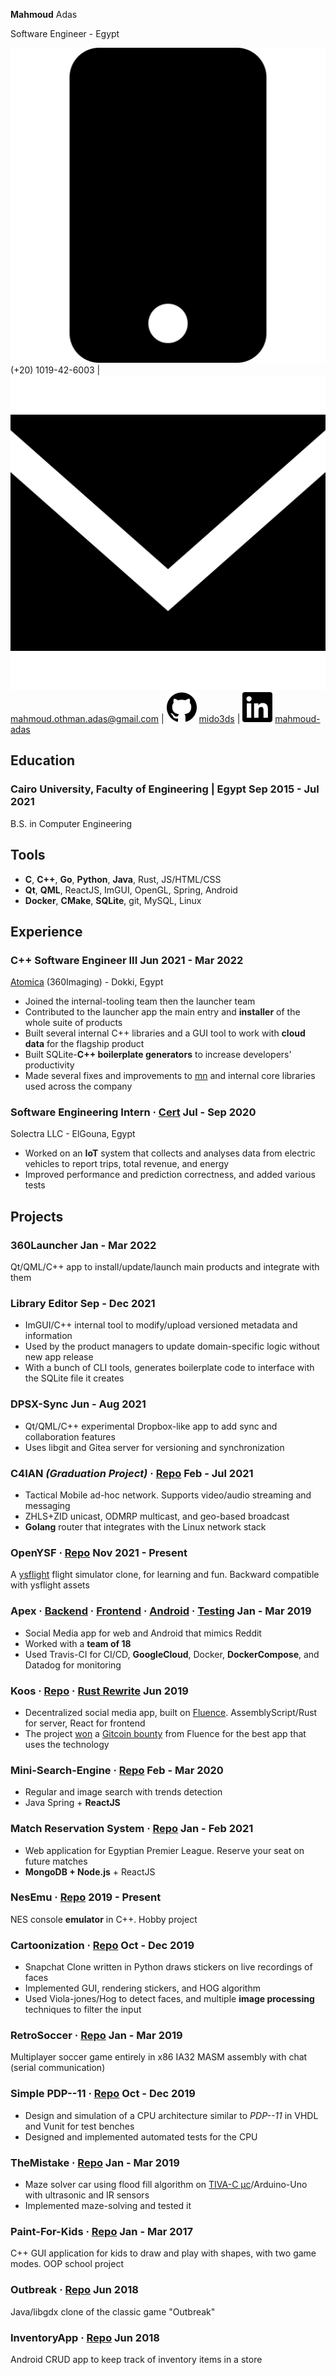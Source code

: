 <link rel="stylesheet" type="text/css" href="cv.css">

<span class='name'>**Mahmoud** Adas</span>

<span class='subheader'>Software Engineer - Egypt</span>

<span class="info">

![mobile](icons/mobile.svg) (+20) 1019-42-6003
|
![email](icons/email.svg) [mahmoud.othman.adas@gmail.com](mailto:mahmoud.othman.adas@gmail.com)
|
![github](icons/github.svg) [mido3ds](https://github.com/mido3ds)
|
![linkedin](icons/linkedin.svg) [mahmoud-adas](https://www.linkedin.com/in/mahmoud-adas)

</span>

## Education

### Cairo University, Faculty of Engineering | <location> Egypt </location> <time> Sep 2015 - Jul 2021 </time>

B.S. in Computer Engineering

## Tools

- **C**, **C++**, **Go**, **Python**, **Java**, Rust, JS/HTML/CSS
- **Qt**, **QML**, ReactJS, ImGUI, OpenGL, Spring, Android
- **Docker**, **CMake**, **SQLite**, git, MySQL, Linux

## Experience

### C++ Software Engineer III <time> Jun 2021 - Mar 2022 </time>

<location> [Atomica](https://atomica.ai) (360Imaging) - Dokki, Egypt </location>

- Joined the internal-tooling team then the launcher team
- Contributed to the launcher app the main entry and **installer** of the whole suite of products
- Built several internal C++ libraries and a GUI tool to work with **cloud data** for the flagship product
- Built SQLite-**C++ boilerplate generators** to increase developers' productivity
- Made several fixes and improvements to [mn](https://github.com/MoustaphaSaad/mn/commit/a5b44ee5bdae4e727534ebf660b6521d8f6a70da) and internal core libraries used across the company

### Software Engineering Intern <links> · [Cert](https://github.com/mido3ds/mido3ds.github.io/raw/master/certs/solectra.pdf) </links> <time> Jul - Sep 2020 </time>

<location> Solectra LLC - ElGouna, Egypt </location>

- Worked on an **IoT** system that collects and analyses data from electric vehicles to report trips, total revenue, and energy
- Improved performance and prediction correctness, and added various tests

## Projects

### 360Launcher <time> Jan - Mar 2022 </time>

Qt/QML/C++ app to install/update/launch main products and integrate with them

### Library Editor <time> Sep - Dec 2021 </time>

- ImGUI/C++ internal tool to modify/upload versioned metadata and information
- Used by the product managers to update domain-specific logic without new app release
- With a bunch of CLI tools, generates boilerplate code to interface with the SQLite file it creates

### DPSX-Sync <time> Jun - Aug 2021 </time>

- Qt/QML/C++ experimental Dropbox-like app to add sync and collaboration features
- Uses libgit and Gitea server for versioning and synchronization

### C4IAN *(Graduation Project)* <links> · [Repo](https://www.github.com/mido3ds/C4IAN) </links> <time> Feb - Jul 2021 </time>

- Tactical Mobile ad-hoc network. Supports video/audio streaming and messaging
- ZHLS+ZID unicast, ODMRP multicast, and geo-based broadcast
- **Golang** router that integrates with the Linux network stack

### OpenYSF <links> · [Repo](https://www.github.com/mido3ds/OpenYSF) </links> <time> Nov 2021 - Present </time>

A [ysflight](https://ysflight.org/) flight simulator clone, for learning and fun. Backward compatible with ysflight assets

### Apex <links> · [Backend](https://www.github.com/DarkGeekMS/ApeX-Server) · [Frontend](http://www.github.com/DarkGeekMS/ApeX-Web) · [Android](http://www.github.com/DarkGeekMS/ApeX-Mobile) · [Testing](https://www.github.com/DarkGeekMS/apeXTesting) </links> <time> Jan - Mar 2019 </time>

- Social Media app for web and Android that mimics Reddit
- Worked with a **team of 18**
- Used Travis-CI for CI/CD, **GoogleCloud**, Docker, **DockerCompose**, and Datadog for monitoring

### Koos <links> · [Repo](https://gitlab.com/koos-project/koos) · [Rust Rewrite](https://gitlab.com/koos-project/koos/tree/rust-migration/server) </links> <time> Jun 2019 </time>

- Decentralized social media app, built on [Fluence](http://fluence.dev/). AssemblyScript/Rust for server, React for frontend
- The project [won](https://www.linkedin.com/feed/update/urn:li:activity:6575339127934341120/) a [Gitcoin bounty](https://gitcoin.co/issue/fluencelabs/Bounties/1/3290) from Fluence for the best app that uses the technology

### Mini-Search-Engine <links> · [Repo](https://github.com/mido3ds/mini-search-engine/) </links> <time> Feb - Mar 2020 </time>

- Regular and image search with trends detection
- Java Spring + **ReactJS**

### Match Reservation System <links> · [Repo](https://github.com/mido3ds/match-reservation-system) </links> <time> Jan - Feb 2021 </time>

- Web application for Egyptian Premier League. Reserve your seat on future matches
- **MongoDB + Node.js** + ReactJS

### NesEmu <links> · [Repo](https://github.com/mido3ds/nesemu) </links> <time> 2019 - Present </time>

NES console **emulator** in C++. Hobby project

### Cartoonization <links> · [Repo](http://github.com/Abdulrahman-Khalid/Cartoonization/) </links> <time> Oct - Dec 2019 </time>

- Snapchat Clone written in Python draws stickers on live recordings of faces
- Implemented GUI, rendering stickers, and HOG algorithm
- Used Viola-jones/Hog to detect faces, and multiple **image processing** techniques to filter the input

### RetroSoccer <links> · [Repo](https://github.com/mido3ds/retrosoccer) </links> <time> Jan - Mar 2019 </time>

Multiplayer soccer game entirely in x86 IA32 MASM assembly with chat (serial communication)

### Simple PDP--11 <links> · [Repo](https://github.com/mido3ds/simple-pdp11) </links> <time> Oct - Dec 2019 </time>

- Design and simulation of a CPU architecture similar to *PDP--11* in VHDL and Vunit for test benches
- Designed and implemented automated tests for the CPU

### TheMistake <links> · [Repo](https://www.github.com/Abdulrahman-Khalid/mazeSolver) </links> <time> Jan - Mar 2019 </time>

- Maze solver car using flood fill algorithm on [TIVA-C μc](http://www.ti.com/tool/EK-TM4C123GXL)/Arduino-Uno with ultrasonic and IR sensors
- Implemented maze-solving and tested it

### Paint-For-Kids <links> · [Repo](https://github.com/mido3ds/paint-for-kids) </links> <time> Jan - Mar 2017 </time>

C++ GUI application for kids to draw and play with shapes, with two game modes. OOP school project

### Outbreak <links> · [Repo](https://github.com/mido3ds/Outbreak) </links> <time> Jun 2018 </time>

Java/libgdx clone of the classic game "Outbreak"

### InventoryApp <links> · [Repo](https://github.com/mido3ds/InventoryApp) </links> <time> Jun 2018 </time>

Android CRUD app to keep track of inventory items in a store
